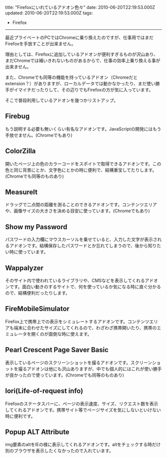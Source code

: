 title: "Firefoxにいれているアドオン色々"
date: 2010-06-20T22:19:53.000Z
updated: 2010-06-20T22:19:53.000Z
tags: 
  - Firefox
---


最近プライベートのPCではChromeに乗り換えたのですが、仕事用ではまだFirefoxを手放すことが出来ません。

理由としては、Firefoxに追加しているアドオンが便利すぎるものが沢山あり、まだChromeでは補いきれないものがあるからで、仕事の効率上乗り換える事が出来ません。

また、Chromeでも同等の機能を持っているアドオン（Chromeだとextension？）がありますが、ローカルデータでは動かなかったり、まだ使い勝手がイマイチだったりして、その辺りでもFirefoxの方が気に入っています。

そこで普段利用しているアドオンを幾つかリストアップ。


## Firebug

もう説明する必要も無いくらい有名なアドオンです。JavaScriptの開発にはもう手放せません。(Chromeでもあり)


## ColorZilla

開いたページ上の色のカラーコードをスポイトで取得できるアドオンです。この色と同じ背景にとか、文字色にとかの時に便利で、結構重宝してたりします。(Chromeでも同等のものあり)


## MeasureIt

ドラッグで二点間の距離を測ることのできるアドオンです。コンテンツエリアや、画像サイズの大きさを決める目安に使っています。(Chromeでもあり)


## Show my Password

パスワードの入力欄にマウスカーソルを乗せていると、入力した文字が表示されるアドオンです。結構保存したパスワードとか忘れてしまうので、後から知りたい時に使っています。


## Wappalyzer

そのサイト内で使われているライブラリや、CMSなどを表示してくれるアドオンです。面白い動きのするサイトで、何を使っているか気になる時に直ぐ分かるので、結構便利だったりします。


## FireMobileSimulator

Firefox上で携帯上での表示をシミュレートするアドオンです。コンテンツエリアも端末に合わせたサイズにしてくれるので、わざわざ携帯開いたり、携帯のエミュレータを開くのが面倒な時に使えます。


## Pearl Crescent Page Saver Basic

表示しているページのスクリーンショットを撮るアドオンです。スクリーンショットを撮るアドオンは他にも沢山ありますが、中でも個人的にはこれが使い勝手が良かったので使っています。(Chromeでも同等のものあり)


## lori(Life-of-request info)

Firefoxのステータスバーに、ページの表示速度、サイズ、リクエスト数を表示してくれるアドオンです。携帯サイト等でページサイズを気にしないといけない時に便利です。


## Popup ALT Attribute

img要素のaltをIEの様に表示してくれるアドオンです。altをチェックする時だけ別のブラウザを表示したくなかったので入れています。


